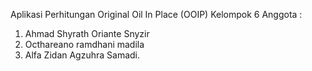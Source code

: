 Aplikasi Perhitungan Original Oil In Place (OOIP)
  Kelompok 6
  Anggota :
  1. Ahmad Shyrath Oriante Snyzir
  2. Octhareano ramdhani madila
  3. Alfa Zidan Agzuhra Samadi.
